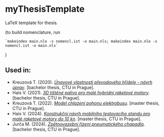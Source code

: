 # myThesisTemplate
LaTeX template for thesis.

(to build nomenclature, run

    `makeindex main.nlo -s nomencl.ist -o main.nls; makeindex main.nlo -s nomencl.ist -o main.nls`

)

## Used in:

- Kreuzová T. (2020). *[Únavové vlastnosti převodového hřídele - návrh úprav](https://dspace.cvut.cz/handle/10467/89472)*. [bachelor thesis, CTU in Prague].
- Hais V. (2021). *[3D tištěné palivo pro malé hybridní raketové motory](https://dspace.cvut.cz/handle/10467/96173)*. [bachelor thesis, CTU in Prague].
- Kreuzová T. (2022). *[Model chlazení pohonu elektrobusu](https://dspace.cvut.cz/handle/10467/103471)*. [master thesis, CTU in Prague].
- Hais V. (2024). *[Konstrukční návrh mobilního testovacího standu pro malé raketové motory do 10 kn](https://dspace.cvut.cz/handle/10467/116022)*. [master thesis, CTU in Prague].
- Jurča M. (2024). *[Zpětnovazební řízení pneumatického chapadla](https://dspace.cvut.cz/handle/10467/116065)*. [bachelor thesis, CTU in Prague].
